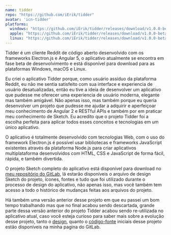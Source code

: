 ```yaml
---
name: tidder
repo: "https://github.com/iErik/tidder"
avatar: 'icn-tidder'
platforms:
  windows: "https://github.com/iErik/tidder/releases/download/v1.0.0-beta.2/Tidder-Beta-win.exe"
  apple: "https://github.com/iErik/tidder/releases/download/v1.0.0-beta.2/Tidder-Beta-mac.zip"
  linux: "https://github.com/iErik/tidder/releases/download/v1.0.0-beta.2/Tidder-Beta-linux.AppImage"
---
```

Tidder é um cliente Reddit de código aberto desenvolvido com os frameworks
Electron.js e Angular 5, o aplicativo atualmente se encontra em fase beta de
desenvolvimento e está disponível para download para as plataformas Windows,
macOS e Linux.

Eu criei o aplicativo Tidder porque, como usuário assíduo da plataforma Reddit,
eu não me sentia satisfeito com sua interface e experiencia de usuário
desatualizadas, então eu tive a ideia de desenvolver um aplicativo que pudesse
me oferecer uma experiencia de usuário moderna, elegante mas também amigável.
Não apenas isso, mas também porque eu queria desenvolver um projeto que pudesse
me ajudar a adquirir e aperfeiçoar meu conhecimento de Angular 2 e RESTful APIs
e também por em praticar meu conhecimento de Sketch. Eu acredito que o
projeto Tidder foi a escolha perfeita para aplicar todos esses conceitos e
tecnologias em um único aplicativo.

O aplicativo é totalmente desenvolvido com tecnologias Web, com o uso do
framework Electron.js é possível usar bibliotecas e frameworks JavaScript
existentes através da plataforma Node.js para criar aplicativos multiplataforma
desenvolvidos com HTML, CSS e JavaScript de forma fácil, rápida, e também
divertida.

O projeto Sketch completo do aplicativo está disponível para download no
[meu repositório do GitLab](https://gitlab.com/Isidore/tidder-mockup), lá
estarão disponíveis o arquivo de design Sketch do projeto, ícones, fontes e
tudo que foi utilizado durante o processo de design do aplicativo, não apenas
isso, mas você também tem acesso a todo o histórico de mudanças feitas aos
arquivos do projeto.

Há também uma versão anterior desse projeto em que eu passei um bom tempo
trabalhando mas que no final acabou sendo descartada, grande parte dessa versão
anterior do projeto Tidder acabou sendo re-utilizada no aplicativo atual,
caso você esteja curioso para saber mais sobre a evolução desse projeto, tanto
o [design](https://gitlab.com/Isidore/reddit-redesign-mockup), quanto o
[código-fonte](https://gitlab.com/Isidore/reddit-redesign) iniciais desse
projeto estão disponíveis na minha pagina do GitLab.
